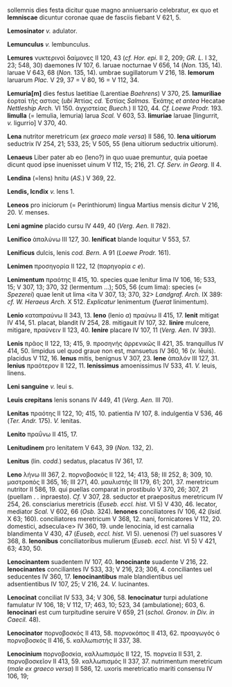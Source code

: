 sollemnis dies festa dicitur quae magno anniuersario celebratur, ex quo
et **lemniscae** dicuntur coronae quae de fasciis fiebant V 621, 5.

**Lemosinator** *v.* adulator.

**Lemunculus** *v.* lembunculus.

**Lemures** νυκτερινοὶ δαίμονες II 120, 43 (*cf. Hor. epi.* II 2, 209;
*GR. L.* I 32, 23; 548, 30) daemones IV 107, 6. laruae nocturnae V 656,
14 (*Non.* 135, 14). laruae V 643, 68 (*Non.* 135, 14). umbrae
sugillatorum V 216, 18. **lemorum** laruarum *Plac.* V 29, 37 = V 80, 16
= V 112, 34.

**Lemuria[m]** dies festus laetitiae (Larentiae *Baehrens*) V 370, 25.
**lamuriliae** ἑορταὶ τῆς αστιας (*ubi* Ἀττίας *cd.* Ἑστίας *Salmas.*
῾Εκάτης *et antea* Hecatae *Nettleship Arch.* VI 150. ἀγχιστείας
*Buech.*) II 120, 44. *Cf. Loewe Prodr.* 193. **limulla** (=
lemulia, lemuria) larua *Scal.* V 603, 53. **limuriae** laruae
[lingurrit, *v.* ligurrio] V 370, 40.

**Lena** nutritor meretricum (*ex graeco male versa*) II 586, 10. **lena
uitiorum** seductrix IV 254, 21; 533, 25; V 505, 55 (lena uitiorum
seductrix uitiorum).

**Lenaeus** Liber pater ab eo (leno?) in quo uuae premuntur, quia poetae
dicunt quod ipse inuenisset uinum V 112, 15; 216, 21. *Cf. Serv. in
Georg.* II 4.

**Lendina** (=lens) hnitu (*AS.*) V 369, 22.

**Lendis, lcnđix** *v.* lens 1.

**Leneos** pro iniciorum (= Perinthiorum) lingua Martius mensis dicitur
V 216, 20. *V.* menses.

**Leni agmine** placido cursu IV 449, 40 (*Verg. Aen.* II 782).

**Lenifico** ἁπαλύνω III 127, 30. **lenificat** blande loquitur V 553,
57.

**Lenificus** dulcis, lenis *cod. Bern.* A 91 (*Loewe Prodr.* 161).

**Lenimen** προσηγορία II 122, 12 (παρηγορία *c e*).

**Lenimentum** πραότης II 415, 10. species quae lenitur lima IV 106, 16;
533, 15; V 307, 13; 370, 32 (lermentum ...); 505, 56 (cum lima): species
(= *Spezerei*) quae lenit ut lima \<ita V 307, 13; 370, 32\> *Landgraf.
Arch.* IX 389: *cf. W. Heraeus Arch.* X 512. *Explicatur* lenimentum
(*fuerat* linimentum).

**Lenio** καταπραύνω II 343, 13. **leno** (lenio *a*) πραύνω II 415, 17.
**lenit** mitigat IV 414, 51. placat, blandit IV 254, 28. mitigauit IV
107, 32. **linire** mulcere, mitigare, πραύνειν II 123, 40. **lenire**
placare IV 107, 11 (*Verg. Aen.* IV 393).

**Lenis** πρᾶος II 122, 13; 415, 9. προσηνής ἀρρενικῶς II 421, 35.
tranquillus IV 414, 50. limpidus uel quod graue non est, mansuetus IV
360, 16 (*v.* lēuis). placidus V 112, 16. **lenus** mitis, benignus V
307, 23. **lene** ἁπαλόν III 127, 31. **lenius** πραότερον II 122, 11.
**lenissimus** amoenissimus IV 533, 41. *V.* leuis, linens.

**Leni sanguine** *v.* leui s.

**Leuis crepitans** lenis sonans IV 449, 41 (*Verg. Aen.* III 70).

**Lenitas** πραότης II 122, 10; 415, 10. patientia IV 107, 8.
indulgentia V 536, 46 (*Ter. Andr.* 175). *V.* lenitas.

**Lenito** πραΰνω II 415, 17.

**Lenitudinem** pro lenitatem V 643, 39 (*Non.* 132, 2).

**Lenitus** (lin. *codd.*) sedatus, placatus IV 361, 17.

**Leno** λήνω III 367, 2. πορνοβοσκός II 122, 14; 413, 58; III 252, 8;
309, 10. μαστροπός II 365, 16; III 271, 40. μαυλιστής III 179, 61; 201,
37. meretricum nutritor II 586, 19. qui puellas comparat in prostibulo V
370, 26; 307, 21 (puellam . . inpraesto). *Cf.* V 307, 28. seductor et
praepositus meretricum IV 254, 26. consciarius meretricis (*Euseb. eccl.
hist.* VI 5) V 430, 46. lecator, mediator *Scal.* V 602, 66 (*Osb.*
324). **lenones** conciliatores IV 106, 42 (*Isid.* X 63; 160).
conciliatores meretricum V 368, 12. nani, fornicatores V 112, 20.
domestici, adsecula\<e\> IV 360, 19. unde lenocinia, id est carnalia
blandimenta V 430, 47 (*Euseb, eccl. hist.* VI 5). uenenosi (?) uel
suasores V 368, 8. **lenonibus** conciliatoribus mulierum (*Euseb. eccl.
hist.* VI 5) V 421, 63; 430, 50.

**Lenocinantem** suadentem IV 107, 40. **lenocinante** suadente V 216,
22. **lenocinantes** conciliantes IV 533, 33; V 216, 23; 306, 4.
conciliantes uel seducentes IV 360, 17. **lenocinantibus** male
blandientibus uel adsentientibus IV 107, 25; V 216, 24. *V.* lucinantes.

**Lenocinat** conciliat IV 533, 34; V 306, 58. **lenocinatur** turpi
adulatione famulatur IV 106, 18; V 112, 17; 463, 10; 523, 34
(ambulatione); 603, 6. **lenoci­nari** est cum turpitudine seruire V 659,
21 (*schol. Gronov. in Div. in Caecil.* 48).

**Lenocinator** πορνοβοσκός II 413, 58. πορνοκόπος II 413, 62. προαγωγός
ὁ πορνοβοσκός II 416, 5. καλλωπιστής II 337, 38.

**Lenocinium** πορνοβοσκία, καλλωπισμός II 122, 15. πορνεία II 531, 2.
πορνοβοσκεῖον II 413, 59. καλλωπισμός II 337, 37. nutrimentum meretricum
(*male ex graeco versa*) II 586, 12. uxoris meretricatio mariti consensu
IV 106, 19;

